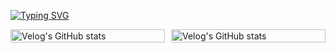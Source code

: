 

[![Typing SVG](https://readme-typing-svg.demolab.com?font=Roboto&weight=700&size=30&pause=1000&width=435&lines=To+Learn+Deeply...%3C+%2F+%3E)](https://git.io/typing-svg)



<div style="display: flex; align-items: stretch; justify-content: center; gap: 10px;">
  <a href="https://velog.io/@jackson" style="flex: 1; display: flex; justify-content: center; align-items: stretch;">
    <img src="https://velog-readme-stats.vercel.app/api/list?name=jackson" alt="Velog's GitHub stats" style="width: 100%; object-fit: cover;" />
  </a>
  <a href="https://velog-readme-stats.vercel.app/api/redirect?name=jackson" style="flex: 1; display: flex; justify-content: center; align-items: stretch;">
    <img src="https://velog-readme-stats.vercel.app/api?name=jackson" alt="Velog's GitHub stats" style="width: 100%; object-fit: cover;" />
  </a>
</div>











<!--
<img src="https://img.shields.io/badge/HTML5-E34F26?style=flat-square&logo=HTML5&logoColor=white"/></a>
<img src="https://img.shields.io/badge/CSS3-1572B6?style=flat-square&logo=CSS3&logoColor=white"/></a>
<img src="https://img.shields.io/badge/JavaScript-F7DF1E?style=flat-square&logo=javaScript&logoColor=white"/></a> 
<img src="https://img.shields.io/badge/jQuery-0769AD?style=flat-square&logo=jQuery&logoColor=white"/></a> 

<img src="https://img.shields.io/badge/JAVA-007396?style=flat-square&logo=java&logoColor=white"/></a>
<img src="https://img.shields.io/badge/Python-3776AB?style=flat-square&logo=Python&logoColor=white"/></a>


<img src="https://img.shields.io/badge/Spring-6DB33F?style=flat-square&logo=Spring&logoColor=white"/></a>
<img src="https://img.shields.io/badge/Flask-000000?style=flat-square&logo=Flask&logoColor=white"/></a>


<img src="https://img.shields.io/badge/Oracle-F80000?style=flat-square&logo=Oracle&logoColor=white"/></a>
<img src="https://img.shields.io/badge/MySQL-4479A1?style=flat-square&logo=MySQL&logoColor=white"/></a>
<img src="https://img.shields.io/badge/MongoDB-4479A1?style=flat-square&logo=MongoDB&logoColor=white"/></a>



<img src="https://img.shields.io/badge/KakaoMail-FFCD00?style=flat-square&logo=KaKao&logoColor=white"/></a>
<img src="https://img.shields.io/badge/Slack-4A154B?style=flat-square&logo=Slack&logoColor=white"/></a>


**JunHo-YH/JunHo-YH** is a ✨ _special_ ✨ repository because its `README.md` (this file) appears on your GitHub profile.

Here are some ideas to get you started:



